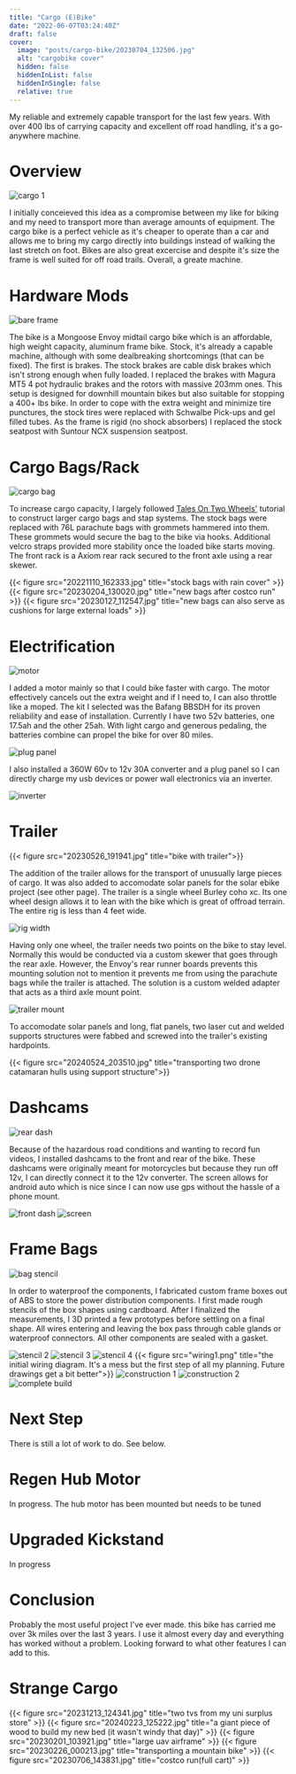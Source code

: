 ```yaml
---
title: "Cargo (E)Bike"
date: "2022-06-07T03:24:40Z"
draft: false
cover:
  image: "posts/cargo-bike/20230704_132506.jpg"
  alt: "cargobike cover"
  hidden: false
  hiddenInList: false
  hiddenInSingle: false
  relative: true
---
```


My reliable and extremely capable transport for the last few years. With over 400 lbs of carrying capacity and excellent off road handling, it's a go-anywhere machine.

# Overview

![cargo 1](20220609_091256.jpg)

I initially conceieved this idea as a compromise between my like for biking and my need to transport more than average amounts of equipment. The cargo bike is a perfect vehicle as it's cheaper to operate than a car and allows me to bring my cargo directly into buildings instead of walking the last stretch on foot. Bikes are also great excercise and despite it's size the frame is well suited for off road trails. Overall, a greate machine.

# Hardware Mods

![bare frame](20231125_140825.jpg)

The bike is a Mongoose Envoy midtail cargo bike which is an affordable, high weight capacity, aluminum frame bike. Stock, it's already a capable machine, although with some dealbreaking shortcomings (that can be fixed). The first is brakes. The stock brakes are cable disk brakes which isn't strong enough when fully loaded. I replaced the brakes with Magura MT5 4 pot hydraulic brakes and the rotors with massive 203mm ones. This setup is designed for downhill mountain bikes but also
suitable for stopping a 400+ lbs bike. In order to cope with the extra weight and minimize tire punctures, the stock tires were replaced with Schwalbe Pick-ups and gel filled tubes. As the frame is rigid (no shock absorbers) I replaced the stock seatpost with Suntour NCX suspension seatpost.

# Cargo Bags/Rack

![cargo bag](20230127_112547.jpg)

To increase cargo capacity, I largely followed [Tales On Two Wheels'](https://talesontwowheels.com/2019/09/25/the-mongoose-envoy-project/) tutorial to construct larger cargo bags and stap systems. The stock bags were replaced with 76L parachute bags with grommets hammered into them. These grommets would secure the bag to the bike via hooks. Additional velcro straps provided more stability once the loaded bike starts moving. The front rack is a Axiom rear rack secured to the
front axle using a rear skewer.  


{{< figure src="20221110_162333.jpg" title="stock bags with rain cover" >}}
{{< figure src="20230204_130020.jpg" title="new bags after costco run" >}}
{{< figure src="20230127_112547.jpg" title="new bags can also serve as cushions for large external loads" >}}

# Electrification

![motor](20230126_200914.jpg)

I added a motor mainly so that I could bike faster with cargo. The motor effectively cancels out the extra weight and if I need to, I can also throttle like a moped. The kit I selected was the Bafang BBSDH for its proven reliability and ease of installation. Currently I have two 52v batteries, one 17.5ah and the other 25ah. With light cargo and generous pedaling, the batteries combine can propel the bike for over 80 miles. 

![plug panel](20230515_205130.jpg)

I also installed a 360W 60v to 12v 30A converter and a plug panel so I can directly charge my usb devices or power wall electronics via an inverter.

![inverter](20230511_140654.jpg)

# Trailer

{{< figure src="20230526_191941.jpg" title="bike with trailer">}}

The addition of the trailer allows for the transport of unusually large pieces of cargo. It was also added to accomodate solar panels for the solar ebike project (see other page). The trailer is a single wheel Burley coho xc. Its one wheel design allows it to lean with the bike which is great of offroad terrain. The entire rig is less than 4 feet wide.

![rig width](20230526_191951.jpg)

Having only one wheel, the trailer needs two points on the bike to stay level. Normally this would be conducted via a custom skewer that goes through the rear axle. However, the Envoy's rear runner boards prevents this mounting solution not to mention it prevents me from using the parachute bags while the trailer is attached. The solution is a custom welded adapter that acts as a third axle mount point.

![trailer mount](20230627_103804.jpg)

To accomodate solar panels and long, flat panels, two laser cut and welded supports structures were fabbed and screwed into the trailer's existing hardpoints. 

{{< figure src="20240524_203510.jpg" title="transporting two drone catamaran hulls using support structure">}}

# Dashcams

![rear dash](20240209_134238.jpg)

Because of the hazardous road conditions and wanting to record fun videos, I installed dashcams to the front and rear of the bike. These dashcams were originally meant for motorcycles but because they run off 12v, I can directly connect it to the 12v converter. The screen allows for android auto which is nice since I can now use gps without the hassle of a phone mount.

![front dash](20240209_134249.jpg)
![screen](20240209_134328.jpg)

# Frame Bags

![bag stencil](20240705_184610.jpg)

In order to waterproof the components, I fabricated custom frame boxes out of ABS to store the power distribution components. I first made rough stencils of the box shapes using cardboard. After I finalized the measurements, I 3D printed a few prototypes before settling on a final shape. All wires entering and leaving the box pass through cable glands or waterproof connectors. All other components are sealed with a gasket.

![stencil 2](20240705_183924.jpg)
![stencil 3](20240705_185237.jpg)
![stencil 4](20240705_183931.jpg)
{{< figure src="wiring1.png" title="the initial wiring diagram. It's a mess but the first step of all my planning. Future drawings get a bit better">}}
![construction 1](20250123_220521.jpg)
![construction 2](20250123_220527.jpg)
![complete build](20250130_124047.jpg)

# Next Step
There is still a lot of work to do. See below.

# Regen Hub Motor
In progress. The hub motor has been mounted but needs to be tuned

# Upgraded Kickstand
In progress

# Conclusion
Probably the most useful project I've ever made. this bike has carried me over 3k miles over the last 3 years. I use it almost every day and everything has worked without a problem. Looking forward to what other features I can add to this.

# Strange Cargo

{{< figure src="20231213_124341.jpg" title="two tvs from my uni surplus store" >}}
{{< figure src="20240223_125222.jpg" title="a giant piece of wood to build my new bed (it wasn't windy that day)" >}}
{{< figure src="20230201_103921.jpg" title="large uav airframe" >}}
{{< figure src="20230226_000213.jpg" title="transporting a mountain bike" >}}
{{< figure src="20230706_143831.jpg" title="costco run(full cart)" >}}









